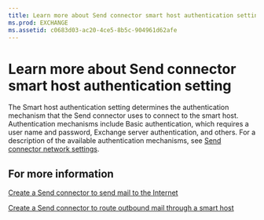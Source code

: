 ```yaml
---
title: Learn more about Send connector smart host authentication setting
ms.prod: EXCHANGE
ms.assetid: c0683d03-ac20-4ce5-8b5c-904961d62afe
---
```



# Learn more about Send connector smart host authentication setting

The Smart host authentication setting determines the authentication mechanism that the Send connector uses to connect to the smart host. Authentication mechanisms include Basic authentication, which requires a user name and password, Exchange server authentication, and others. For a description of the available authentication mechanisms, see  [Send connector network settings](send-connectors.md#NetworkSettings).
  
    
    


## For more information

 [Create a Send connector to send mail to the Internet](create-a-send-connector-to-send-mail-to-the-internet.md)
  
    
    
 [Create a Send connector to route outbound mail through a smart host](create-a-send-connector-to-route-outbound-mail-through-a-smart-host.md)
  
    
    

